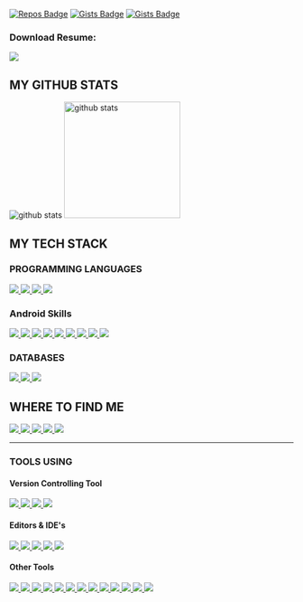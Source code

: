 [![Repos Badge](https://badges.pufler.dev/repos/ATIK-FAYSAL)](https://github.com/ATIK-FAYSAL)
[![Gists Badge](https://badges.pufler.dev/gists/ATIK-FAYSAL)](https://gist.github.com/ATIK-FAYSAL)
[![Gists Badge](https://pageview.vercel.app/?github_user=ATIK-FAYSAL)](https://github.com/ATIK-FAYSAL)


### Download Resume:
<a title="Resume" href="https://drive.google.com/file/d/13T38SWM2HF2GoCuX2oSRL8LQ2ckiySpQ/view?usp=sharing">
   <img src="https://img.shields.io/badge/Resume-black?color=14171A&labelColor=212121&logo=resume&logoColor=ffffff"/>
</a>

<h2>MY GITHUB STATS</h2>
<p>
  <img title="github stats" src="https://github-readme-stats.vercel.app/api?username=ATIK-FAYSAL&show_icons=true&line_height=27">
  <img title="github stats" height="206" src="https://github-readme-stats.vercel.app/api/top-langs/?username=ATIK-FAYSAL">
</p>

<h2>MY TECH STACK </h2>

<h3>PROGRAMMING LANGUAGES </h3>
<p>
  <a title="Kotlin" href="https://kotlinlang.org/">
    <img src="https://img.shields.io/badge/kotlin-%23777BB4.svg?&style=flat-square&logo=kotlin&logoColor=white"/>
  </a>
  <a title="JAVA" href="https://www.java.com/en/">
    <img src="https://img.shields.io/badge/JAVA-%23ED8B00.svg?&style=flat-square&logo=java&logoColor=white"/>
  </a>
  <a title="C++" href="https://isocpp.org/">
    <img src="https://img.shields.io/badge/C++-%23ED8B00.svg?&style=flat-square&logo=C++&logoColor=white"/>
  </a>
   <a title="PHP" href="https://www.php.net/">
    <img src="https://img.shields.io/badge/PHP-%23777BB4.svg?&style=flat-square&logo=php&logoColor=white"/>
  </a>
</p>

<h3>Android Skills</h3>
<a title="Problem Solving" href="https://developer.android.com/jetpack/guide?gclid=Cj0KCQiAsqOMBhDFARIsAFBTN3cyt6Ka7dlmc7t2DCxmhKGVcadHR-vz13HCC4NgyaoBYZkWBdctbMcaAnOhEALw_wcB&gclsrc=aw.ds">
  <img src="https://img.shields.io/badge/MVVM%20-%23E34F26.svg?&style=flat-square&logo=mvvm&logoColor=white"/>
</a>
<a title="MVVM" href="https://developer.android.com/jetpack/guide?gclid=Cj0KCQiAsqOMBhDFARIsAFBTN3cyt6Ka7dlmc7t2DCxmhKGVcadHR-vz13HCC4NgyaoBYZkWBdctbMcaAnOhEALw_wcB&gclsrc=aw.ds">
  <img src="https://img.shields.io/badge/MVVM%20-%23E34F26.svg?&style=flat-square&logo=mvvm&logoColor=white"/>
</a>
<a title="RxAndroid" href="https://github.com/ReactiveX/RxAndroid">
    <img src="https://img.shields.io/badge/RxAndroid%20-%231572B6.svg?&style=flat-square&logo=rxandroid&logoColor=white"/>
</a>
<a title="Kotlin Coroutines" href="https://www.markdownguide.org/">
    <img src="https://img.shields.io/badge/Markdown-%23000000.svg?&style=flat-square&logo=markdown&logoColor=white"/>
</a>
<a title="Firebase" href="https://www.javascript.com/">
    <img src="https://img.shields.io/badge/JavaScript%20-%23323330.svg?&style=flat-square&logo=javascript&logoColor=%23F7DF1E"/>
</a>
<a title="GPS Location" href="https://jquery.com/">
    <img src="https://img.shields.io/badge/JQuery%20-%230769AD.svg?&style=flat-square&logo=jquery&logoColor=white"/>
</a>
<a title="Data Binding" href="https://www.php.net/">
    <img src="https://img.shields.io/badge/PHP-%23777BB4.svg?&style=flat-square&logo=php&logoColor=white"/>
</a>
<a title="Kotlin KTX" href="https://www.markdownguide.org/">
    <img src="https://img.shields.io/badge/Markdown-%23000000.svg?&style=flat-square&logo=markdown&logoColor=white"/>
</a>
<a title="Version Control" href="https://www.markdownguide.org/">
    <img src="https://img.shields.io/badge/Markdown-%23000000.svg?&style=flat-square&logo=markdown&logoColor=white"/>
</a>

<h3>DATABASES</h3>
    
<a title="SQLite" href="https://www.sqlite.org/index.html">
    <img src="https://img.shields.io/badge/SQLite%20-%23003B57.svg?&style=flat-square&logo=sqlite&logoColor=white"/>
</a>
<a title="MYSQL" href="https://www.mysql.com/">
    <img src="http://img.shields.io/badge/-MYSQL-%234479A1?style=flat-square&logo=mysql&logoColor=ffffff"/>
</a>
<a title="Room" href="https://developer.android.com/training/data-storage/room">
    <img src="https://img.shields.io/badge/-Room-%234479A1?style=flat-square&logo=room&logoColor=ffffff"/>
</a>

<h2>WHERE TO FIND ME</h2>
<p>
    <a title="Facebook" href="https://facebook.com/ATIK-FAYSAL">
        <img src="https://img.shields.io/badge/-AtikFaysal-%233b5998?style=flat-square&logo=Facebook&logoColor=ffffff" />
    </a>
    <a title="LinkedIn" href="https://www.linkedin.com/in/ATIK-FAYSAL/">
        <img src="https://img.shields.io/badge/-AtikFaysal-%230e76a8?style=flat-square&logo=Linkedin&logoColor=ffffff" />
    </a>
    <a title="Instagram" href="https://instagram.com/mr.ms.AtikFaysal">
        <img src="https://img.shields.io/badge/-AtikFaysal-%233f729b?style=flat-square&logo=instagram&logoColor=ffffff" />
    </a>
    <a title="Twitter" href="https://twitter.com/ATIK-FAYSAL">
        <img src="https://img.shields.io/badge/-AtikFaysal-%2300acee?style=flat-square&logo=twitter&logoColor=ffffff" />
    </a>
    <a title="Youtube" href="https://www.youtube.com/channel/UCIj_o-fxwSZwYMwEKy8AuVg">
        <img src="https://img.shields.io/badge/-AtikFaysal-%23FF0000?style=flat-square&logo=youtube" />
    </a>
</p>

<hr/>
<h3>TOOLS USING</h3>

<h4>Version Controlling Tool </h4>

<a title="Git" href="https://git-scm.com/">
   <img src="https://img.shields.io/badge/Git%20-%23F05033.svg?&style=flat-square&logo=git&logoColor=white"/>
</a>
<a title="Github" href="https://github.com/ATIK-FAYSAL">
   <img src="https://img.shields.io/badge/Github%20-%23121011.svg?&style=flat-square&logo=github&logoColor=white"/>
</a>
<a title="BitBucket" href="https://bitbucket.org/ATIK-FAYSAL/">
   <img src="https://img.shields.io/badge/Bitbucket%20-%230047B3.svg?&style=flat-square&logo=bitbucket&logoColor=white"/>
</a>
<a title="GitLab" href="https://gitlab.com/ATIK-FAYSAL">
   <img src="https://img.shields.io/badge/Gitlab%20-%23181717.svg?&style=flat-square&logo=gitlab&logoColor=white"/>
</a>  

<h4>Editors & <span title="Intergrated Development Environment">IDE</span>'s</h4>
    
<a title="VsCode" href="https://code.visualstudio.com/">
   <img src="https://img.shields.io/badge/-VSCode-%23007ACC?style=flat-square&logo=visual-studio-code" />
</a>
<a title="PHPSTORM" href="https://www.jetbrains.com/phpstorm/">
   <img src="https://img.shields.io/badge/-PhpStorm-%239250f5?style=flat-square&logo=phpstorm" />
</a>
<a title="PyCharm" href="https://www.jetbrains.com/pycharm/">
   <img src="https://img.shields.io/badge/-PyCharm-%23000000?style=flat-square&logo=pycharm" />
</a>
<a title="Sublime Text" href="https://www.sublimetext.com/">
   <img src="https://img.shields.io/badge/-Sublime%20Text-%23FF9800?style=flat-square&logo=sublime-text&logoColor=white" />
</a>
<a title="Atom" href="https://atom.io/">
   <img src="https://img.shields.io/badge/-Atom%20-%2366595C?style=flat-square&logo=atom" />
</a>

<h4>Other Tools</h4>

<a title="Netlify" href="https://www.netlify.com/">
   <img src="https://img.shields.io/badge/-Netlify-%2300C7B7?style=flat-square&logo=netlify&logoColor=ffffff" />
</a>
<a title="WebPack" href="https://webpack.js.org/">
   <img src="https://img.shields.io/badge/Webpack%20-%238DD6F9.svg?&style=flat-square&logo=webpack&logoColor=black" />
</a>
<a title="ESLint" href="https://eslint.org/">
   <img src="https://img.shields.io/badge/-ESLint-%234B32C3?style=flat-square&logo=eslint" />
</a>
<a title="Adobe PhotoShop" href="https://www.adobe.com/products/photoshop.html">
   <img src="https://img.shields.io/badge/Adobe%20Photoshop%20-%2331A8FF.svg?&style=flat-square&logo=adobe%20photoshop&logoColor=white"/>
</a>
<a title="Adobe Illustrator" href="https://www.adobe.com/products/photoshop.html">
   <img src="https://img.shields.io/badge/Adobe%20Illustrator%20-%23FF9A00.svg?&style=flat-square&logo=adobe%20illustrator&logoColor=white"/>
</a>
<a title="Wordpress WooCommerce Plugin" href="https://woocommerce.com/">
   <img src="https://img.shields.io/badge/WooCommerce%20-%2396588A.svg?&style=flat-square&logo=woocommerce&logoColor=white"/>
</a>
<a title="Wordpress Yoast Seo Plugin" href="https://yoast.com/">
   <img src="https://img.shields.io/badge/Yoast%20-%23A4286A.svg?&style=flat-square&logo=yoast&logoColor=white"/>
</a>
<a title="Wordpress Rocket (Speed Optimization Plugin)" href="https://wp-rocket.me/">
   <img src="https://img.shields.io/badge/WP%20Rocket-%23F56640.svg?&style=flat-square&logo=wp-rocket&logoColor=white"/>
</a>
<a title="The World Wide Web Consortium (W3C)" href="https://www.w3.org/">
   <img src="https://img.shields.io/badge/W3C-%23005A9C.svg?&style=flat-square&logo=w3c&logoColor=white"/>
</a>
<a title="APACHE (Web Server)" href="https://www.apache.org/">
   <img src="https://img.shields.io/badge/Apache-%23D22128.svg?&style=flat-square&logo=apache&logoColor=white"/>
</a>
<a title="NGINX (Web Server)" href="https://www.nginx.com/">
   <img src="https://img.shields.io/badge/Nginx-%23269539.svg?&style=flat-square&logo=nginx&logoColor=white"/>
</a>
<a title="XAMPP" href="https://www.apachefriends.org/download.html">
   <img src="https://img.shields.io/badge/XAMPP-%23FB7A24.svg?&style=flat-square&logo=xampp&logoColor=white"/>
</a>
<a title="Trello" href="https://trello.com/">
   <img src="https://img.shields.io/badge/Trello-%230079BF.svg?&style=flat-square&logo=trello&logoColor=white"/>
</a>

[website]: https://clustercoding.com/
[twitter]: https://twitter.com/ATIK-FAYSAL
[youtube]:  https://www.youtube.com/
[linkedin]: https://bd.linkedin.com/in/atik-faysal-368a6412b
[facebook]: https://www.facebook.com/ATIK-FAYSAL/
